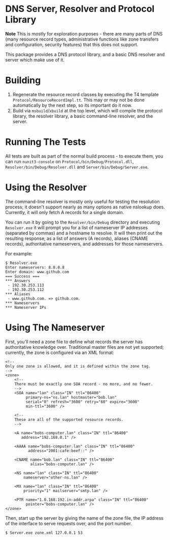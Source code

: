 # DNS Server, Resolver and Protocol Library

**Note** This is mostly for exploration purposes - there are many
parts of DNS (many resource record types, administrative functions
like zone transfers and configuration, security features) that this
does not support.

This package provides a DNS protocol library, and a basic DNS resolver and
server which make use of it.

# Building

1. Regenerate the resource record classes by executing the T4 
   template `Protocol/ResourceRecordImpl.tt`. This may or may not be done 
   automatically by the next step, so its important do it now.
2. Build via `msbuild`/`xbuild` at the top level, which will compile the 
   protocol library, the resolver library, a basic command-line resolver, 
   and the server.

# Running The Tests

All tests are built as part of the normal build process - to execute them,
you can run `nunit3-console` on `Protocol/bin/Debug/Protocol.dll`,
`Resolver/bin/Debug/Resolver.dll` and `Server/bin/Debug/Server.exe`.

# Using the Resolver

The command-line resolver is mostly only useful for testing the resolution
process; it doesn't support nearly as many options as native nslookup does.
Currently, it will only fetch A records for a single domain.

You can run it by going to the `Resolver/bin/Debug` directory and executing
`Resolver.exe` it will prompt you for a list of nameserver IP addresses 
(separated by commas) and a hostname to resolve. It will then print out the
resulting response, as a list of answers (A records), aliases 
(CNAME records), authoritative nameservers, and addresses for those 
nameservers.

For example:

    $ Resolver.exe
    Enter nameservers: 8.8.8.8
    Enter domain: www.github.com
    === Success ===
    *** Answers
     - 192.30.253.113
     - 192.30.253.112
    *** Aliases
     - www.github.com. => github.com.
    *** Nameservers
    *** Nameserver IPs

# Using The Nameserver

First, you'll need a zone file to define what records the server has
authoritative knowledge over. Traditional master files are not yet supported;
currently, the zone is configured via an XML format:

    <!-- 
    Only one zone is allowed, and it is defined within the zone tag.
    -->
    <zone>
        <!-- 
        There must be exactly one SOA record - no more, and no fewer.
        -->
        <SOA name="lan" class="IN" ttl="86400"
             primary-ns="ns.lan" hostmaster="bob.lan"
             serial="0" refresh="3600" retry="60" expire="3600"
             min-ttl="3600" />

        <!-- 
        These are all of the supported resource records.
        -->

        <A name="bobs-computer.lan" class="IN" ttl="86400"
           address="192.168.0.1" />

        <AAAA name="bobs-computer.lan" class="IN" ttl="86400"
              address="2001:cafe:beef::" />

        <CNAME name="bob.lan" class="IN" ttl="86400"
               alias="bobs-computer.lan" />

        <NS name="lan" class="IN" ttl="86400"
            nameserver="other-ns.lan" />

        <MX name="lan" class="IN" ttl="86400"
            priority="1" mailserver="smtp.lan" />

        <PTR name="1.0.168.192.in-addr.arpa" class="IN" ttl="86400"
             pointer="bobs-computer.lan" />
    </zone>

Then, start up the server by giving the name of the zone file, the IP address
of the interface to serve requests over, and the port number.

    $ Server.exe zone.xml 127.0.0.1 53

